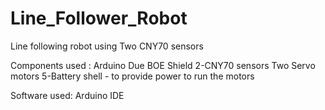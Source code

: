 # Line_Follower_Robot
Line following robot using Two CNY70 sensors

Components used :
Arduino Due
BOE Shield
2-CNY70 sensors
Two Servo motors
5-Battery shell - to provide power to run the motors

Software used:
Arduino IDE


